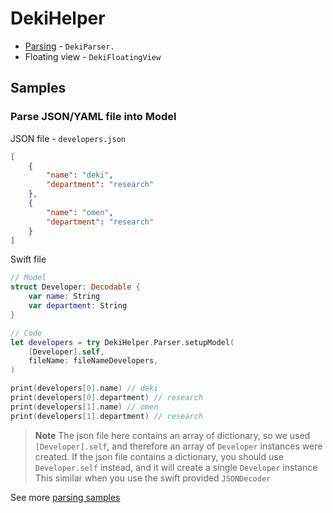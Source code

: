 # DekiHelper

- [Parsing](./Documentation.docc/Parsing.md) - `DekiParser.`
- Floating view - `DekiFloatingView`

## Samples

### Parse JSON/YAML file into Model

JSON file - `developers.json`
```json
[
    {
        "name": "deki",
        "department": "research"
    },
    {
        "name": "omen",
        "department": "research"
    }
]
```

Swift file
```swift
// Model
struct Developer: Decodable {
    var name: String
    var department: String
}

// Code
let developers = try DekiHelper.Parser.setupModel(
    [Developer].self,
    fileName: fileNameDevelopers,
)

print(developers[0].name) // deki
print(developers[0].department) // research
print(developers[1].name) // omen
print(developers[1].department) // research
```

> **Note**
> The json file here contains an array of dictionary, so we used `[Developer].self`, and therefore an array of `Developer` instances were created.
> If the json file contains a dictionary, you should use `Developer.self` instead, and it will create a single `Developer` instance
> This similar when you use the swift provided `JSONDecoder`

See more [parsing samples](./README-MORE/parsing-samples.md)
